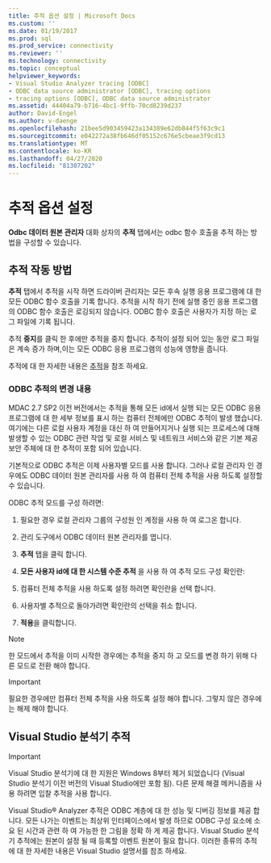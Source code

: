 ```yaml
---
title: 추적 옵션 설정 | Microsoft Docs
ms.custom: ''
ms.date: 01/19/2017
ms.prod: sql
ms.prod_service: connectivity
ms.reviewer: ''
ms.technology: connectivity
ms.topic: conceptual
helpviewer_keywords:
- Visual Studio Analyzer tracing [ODBC]
- ODBC data source administrator [ODBC], tracing options
- tracing options [ODBC], ODBC data source administrator
ms.assetid: 44404a79-b716-4bc1-9ffb-70cd8239d237
author: David-Engel
ms.author: v-daenge
ms.openlocfilehash: 21bee5d903459423a134389e62db844f5f63c9c1
ms.sourcegitcommit: e042272a38fb646df05152c676e5cbeae3f9cd13
ms.translationtype: MT
ms.contentlocale: ko-KR
ms.lasthandoff: 04/27/2020
ms.locfileid: "81307202"
---
```

# <a name="setting-tracing-options"></a>추적 옵션 설정
**Odbc 데이터 원본 관리자** 대화 상자의 **추적** 탭에서는 odbc 함수 호출을 추적 하는 방법을 구성할 수 있습니다.  
  
## <a name="how-tracing-works"></a>추적 작동 방법  
 **추적** 탭에서 추적을 시작 하면 드라이버 관리자는 모든 후속 실행 응용 프로그램에 대 한 모든 ODBC 함수 호출을 기록 합니다. 추적을 시작 하기 전에 실행 중인 응용 프로그램의 ODBC 함수 호출은 로깅되지 않습니다. ODBC 함수 호출은 사용자가 지정 하는 로그 파일에 기록 됩니다.  
  
 추적 **중지**를 클릭 한 후에만 추적을 중지 합니다. 추적이 설정 되어 있는 동안 로그 파일은 계속 증가 하며,이는 모든 ODBC 응용 프로그램의 성능에 영향을 줍니다.  
  
 추적에 대 한 자세한 내용은 [추적](../../odbc/reference/develop-app/tracing.md)을 참조 하세요.  
  
### <a name="changes-in-odbc-tracing"></a>ODBC 추적의 변경 내용  
 MDAC 2.7 SP2 이전 버전에서는 추적을 통해 모든 id에서 실행 되는 모든 ODBC 응용 프로그램에 대 한 세부 정보를 표시 하는 컴퓨터 전체에만 ODBC 추적이 발생 했습니다. 여기에는 다른 로컬 사용자 계정을 대신 하 여 만들어지거나 실행 되는 프로세스에 대해 발생할 수 있는 ODBC 관련 작업 및 로컬 서비스 및 네트워크 서비스와 같은 기본 제공 보안 주체에 대 한 추적이 포함 되어 있습니다.  
  
 기본적으로 ODBC 추적은 이제 사용자별 모드를 사용 합니다. 그러나 로컬 관리자 인 경우에도 ODBC 데이터 원본 관리자를 사용 하 여 컴퓨터 전체 추적을 사용 하도록 설정할 수 있습니다.  
  
 ODBC 추적 모드를 구성 하려면:  
  
1.  필요한 경우 로컬 관리자 그룹의 구성원 인 계정을 사용 하 여 로그온 합니다.  
  
2.  관리 도구에서 ODBC 데이터 원본 관리자를 엽니다.  
  
3.  **추적** 탭을 클릭 합니다.  
  
4.  **모든 사용자 id에 대 한 시스템 수준 추적** 을 사용 하 여 추적 모드 구성 확인란:  
  
5.  컴퓨터 전체 추적을 사용 하도록 설정 하려면 확인란을 선택 합니다.  
  
6.  사용자별 추적으로 돌아가려면 확인란의 선택을 취소 합니다.  
  
7.  **적용**을 클릭합니다.  
  
> [!NOTE]  
>  한 모드에서 추적을 이미 시작한 경우에는 추적을 중지 하 고 모드를 변경 하기 위해 다른 모드로 전환 해야 합니다.  
  
> [!IMPORTANT]  
>  필요한 경우에만 컴퓨터 전체 추적을 사용 하도록 설정 해야 합니다. 그렇지 않은 경우에는 해제 해야 합니다.  
  
## <a name="visual-studio-analyzer-tracing"></a>Visual Studio 분석기 추적  
  
> [!IMPORTANT]  
>  Visual Studio 분석기에 대 한 지원은 Windows 8부터 제거 되었습니다 (Visual Studio 분석기 이전 버전의 Visual Studio에만 포함 됨). 다른 문제 해결 메커니즘을 사용 하려면 입찰 추적을 사용 합니다.  
  
 Visual Studio® Analyzer 추적은 ODBC 계층에 대 한 성능 및 디버깅 정보를 제공 합니다. 모든 나가는 이벤트는 최상위 인터페이스에서 발생 하므로 ODBC 구성 요소에 소요 된 시간과 관련 하 여 가능한 한 그림을 정확 하 게 제공 합니다. Visual Studio 분석기 추적에는 원본이 설정 될 때 등록할 이벤트 원본이 필요 합니다. 이러한 종류의 추적에 대 한 자세한 내용은 Visual Studio 설명서를 참조 하세요.

